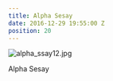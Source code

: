 ```yaml
---
title: Alpha Sesay
date: 2016-12-29 19:55:00 Z
position: 20
---
```


![alpha_ssay12.jpg](/uploads/alpha_ssay12.jpg)

Alpha Sesay